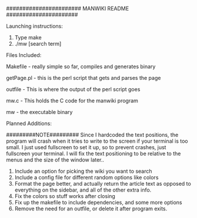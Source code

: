 ####################### 
   MANWIKI README
######################


Launching instructions:

1) Type make
2) ./mw [search term]


Files Included:

Makefile - really simple so far, compiles and generates binary

getPage.pl - this is the perl script that gets and parses the page

outfile - This is where the output of the perl script goes

mw.c - This holds the C code for the manwiki program

mw - the executable binary


Planned Additions:

#########NOTE#########
Since I hardcoded the text positions, the program will crash
when it tries to write to the screen if your terminal is too 
small. I just used fullscreen to set it up, so to prevent 
crashes, just fullscreen your terminal. I will fix the text
positioning to be relative to the menus and the size of the 
window later..


1) Include an option for picking the wiki you want to search
2) Include a config file for different random options like colors
3) Format the page better, and actually return the article text as opposed
   to everything on the sidebar, and all of the other extra info.
4) Fix the colors so stuff works after closing
5) Fix up the makefile to include dependencies, and some more options
6) Remove the need for an outfile, or delete it after program exits.
